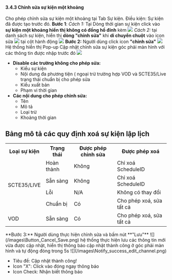#### 3.4.3 Chỉnh sửa sự kiện một khoảng
Cho phép chỉnh sửa sự kiện một khoảng tại Tab Sự kiện.
Điều kiện: Sự kiện đã được tạo trước đó.
 **Bước 1**: 
 *Cách 1:* Tại Dòng thời gian sự kiện click vào **sự kiện một khoảng hiển thị không có đồng hồ đính** kèm ![](/images\Event_Onetime.png)
 *Cách 2:* tại danh sách sự kiện, hiển thị **dòng "chỉnh sửa"** khi **di chuyển chuột** vào icon sửa ![](/images\icon_edit.png) tại cột hành động ![](/images\Action_edit_event_list.png)
 **Bước 2:** Người dùng click icon **"chỉnh sửa"** ![](/images\icon_edit.png)
 Hệ thống hiển thị Pop-up Cập nhật chỉnh sửa sự kiện góc phải màn hình với các thông tin được nhập trước đó ![](/images\Popup_edit_event_Onetime.png)

* **Disable các trường không cho phép sửa:**
    * Kiểu sự kiện
    * Nội dung đa phương tiện ( ngoại trừ trường hợp VOD và SCTE35/Live trạng thái chuẩn bị cho phép sửa
    * Kiểu xuất bản
    * Phạm vi thời gian
* **Các nội dung cho phép chỉnh sửa:**
   * Tên
   * Mô tả
   * Loại trừ
   * Khoảng thời gian
<div>
</style>
</head>
<body>

<h2>Bảng mô tả các quy định xoá sự kiện lập lịch </h2>

<table>
  <tr>
    <th>Loại sự kiện</th>
    <th>Trạng thái</th>
    <th>Được phép chỉnh sửa</th>
    <th> Được phép xoá </th>
  </tr>
  <tr>
    <td rowspan="4">SCTE35/LIVE</td>
    <td>Hoàn thành</td>
    <td > Không</td> 
    <td >Chỉ xoá ScheduleID</td>
  </tr>
  <tr>
    <td>Sẵn sàng</td>
    <td>Không</td>
    <td> Chỉ xoá ScheduleID</td>
  </tr>
  <tr>
    <td>Lỗi</td>
    <td>N/A</td>
    <td>Không có thay đổi</td>
  </tr>
  <tr>
    <td>Chuẩn bị</td>
    <td>Có</td>
    <td> Cho phép xoá, sửa tất cả</td>
    <tr>
    <td>VOD</td>
    <td>Sẵn sàng</td>
    <td>Có</td>
    <td>Cho phép xoá, sửa tất cả </td>
  </tr>
</table>
 **Bước 3:** Người dùng thực hiện chỉnh sửa và bấm nút **"Lưu"** ![](/images\Button_Cancel_Save.png)  hệ thống thực hiện lưu các thông tin mới vừa được cập nhật, hiển thị thông báo cập nhật thành công ở góc phải màn hình và tự động đóng trong 5s ![](/images\Notify_success_edit_channel.png)

 * Tiêu đề: Cập nhật thành công!
 * Icon "X": Click vào đóng ngay thông báo
 * Icon Check: Nhận biết thông báo